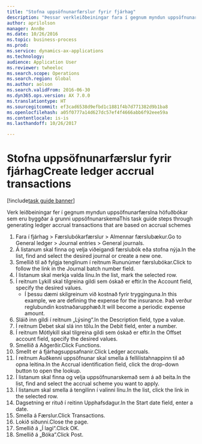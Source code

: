 ```yaml
--- 
title: "Stofna uppsöfnunarfærslur fyrir fjárhag"
description: "Þessar verkleiðbeiningar fara í gegnum myndun uppsöfnunarfærslna höfuðbókar sem eru byggðar á grunni uppsöfnunarskema."
author: aprilolson
manager: AnnBe
ms.date: 10/26/2016
ms.topic: business-process
ms.prod: 
ms.service: dynamics-ax-applications
ms.technology: 
audience: Application User
ms.reviewer: twheeloc
ms.search.scope: Operations
ms.search.region: Global
ms.author: aolson
ms.search.validFrom: 2016-06-30
ms.dyn365.ops.version: AX 7.0.0
ms.translationtype: HT
ms.sourcegitcommit: ef3cad6538d9efbd1c1881f4b7d771382d9b1ba8
ms.openlocfilehash: a05f0777a14d627dc57ef4f4666abb6f92eee59a
ms.contentlocale: is-is
ms.lasthandoff: 10/26/2017

---
```

# <a name="create-ledger-accrual-transactions"></a><span data-ttu-id="26e51-103">Stofna uppsöfnunarfærslur fyrir fjárhag</span><span class="sxs-lookup"><span data-stu-id="26e51-103">Create ledger accrual transactions</span></span>

[!include[task guide banner](../../includes/task-guide-banner.md)]

<span data-ttu-id="26e51-104">Verk leiðbeiningar fer í gegnum myndun uppsöfnunarfærslna höfuðbókar sem eru byggðar á grunni uppsöfnunarskema</span><span class="sxs-lookup"><span data-stu-id="26e51-104">This task guide steps through generating ledger accrual transactions that are based on accrual schemes</span></span>

1. <span data-ttu-id="26e51-105">Fara í fjárhag > Færslubókarfærslur > Almennar færslubækur.</span><span class="sxs-lookup"><span data-stu-id="26e51-105">Go to General ledger > Journal entries > General journals.</span></span>
2. <span data-ttu-id="26e51-106">Á listanum skal finna og velja viðeigandi færslubók eða stofna nýja.</span><span class="sxs-lookup"><span data-stu-id="26e51-106">In the list, find and select the desired journal or create a new one.</span></span>
3. <span data-ttu-id="26e51-107">Smellið til að fylgja tenglinum í reitnum Rununúmer færslubókar.</span><span class="sxs-lookup"><span data-stu-id="26e51-107">Click to follow the link in the Journal batch number field.</span></span>
4. <span data-ttu-id="26e51-108">Í listanum skal merkja valda línu.</span><span class="sxs-lookup"><span data-stu-id="26e51-108">In the list, mark the selected row.</span></span>
5. <span data-ttu-id="26e51-109">Í reitnum Lykill skal tilgreina gildi sem óskað er eftir.</span><span class="sxs-lookup"><span data-stu-id="26e51-109">In the Account field, specify the desired values.</span></span>
    * <span data-ttu-id="26e51-110">Í þessu dæmi skilgreinum við kostnað fyrir trygginguna.</span><span class="sxs-lookup"><span data-stu-id="26e51-110">In this example, we are defining the expense for the insurance.</span></span> <span data-ttu-id="26e51-111">Það verður reglubundin kostnaðarupphæð.</span><span class="sxs-lookup"><span data-stu-id="26e51-111">It will become a periodic expense amount.</span></span>  
6. <span data-ttu-id="26e51-112">Sláið inn gildi í reitnum „Lýsing“.</span><span class="sxs-lookup"><span data-stu-id="26e51-112">In the Description field, type a value.</span></span>
7. <span data-ttu-id="26e51-113">Í reitnum Debet skal slá inn tölu.</span><span class="sxs-lookup"><span data-stu-id="26e51-113">In the Debit field, enter a number.</span></span>
8. <span data-ttu-id="26e51-114">Í reitnum Mótlykill skal tilgreina gildi sem óskað er eftir.</span><span class="sxs-lookup"><span data-stu-id="26e51-114">In the Offset account field, specify the desired values.</span></span>
9. <span data-ttu-id="26e51-115">Smellið á Aðgerðir.</span><span class="sxs-lookup"><span data-stu-id="26e51-115">Click Functions.</span></span>
10. <span data-ttu-id="26e51-116">Smellt er á fjárhagsuppsafnanir.</span><span class="sxs-lookup"><span data-stu-id="26e51-116">Click Ledger accruals.</span></span>
11. <span data-ttu-id="26e51-117">Í reitnum Auðkenni uppsöfnunar skal smella á fellilistahnappinn til að opna leitina.</span><span class="sxs-lookup"><span data-stu-id="26e51-117">In the Accrual identification field, click the drop-down button to open the lookup.</span></span>
12. <span data-ttu-id="26e51-118">Í listanum skal finna og velja uppsöfnunarskemað sem á að beita.</span><span class="sxs-lookup"><span data-stu-id="26e51-118">In the list, find and select the accrual scheme you want to apply.</span></span>
13. <span data-ttu-id="26e51-119">Í listanum skal smella á tengilinn í valinni línu.</span><span class="sxs-lookup"><span data-stu-id="26e51-119">In the list, click the link in the selected row.</span></span>
14. <span data-ttu-id="26e51-120">Dagsetning er rituð í reitinn Upphafsdagur.</span><span class="sxs-lookup"><span data-stu-id="26e51-120">In the Start date field, enter a date.</span></span>
15. <span data-ttu-id="26e51-121">Smella á Færslur.</span><span class="sxs-lookup"><span data-stu-id="26e51-121">Click Transactions.</span></span>
16. <span data-ttu-id="26e51-122">Lokið síðunni.</span><span class="sxs-lookup"><span data-stu-id="26e51-122">Close the page.</span></span>
17. <span data-ttu-id="26e51-123">Smellið á „Í lagi“.</span><span class="sxs-lookup"><span data-stu-id="26e51-123">Click OK.</span></span>
18. <span data-ttu-id="26e51-124">Smellið á „Bóka“.</span><span class="sxs-lookup"><span data-stu-id="26e51-124">Click Post.</span></span>



